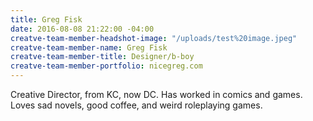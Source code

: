 ```yaml
---
title: Greg Fisk
date: 2016-08-08 21:22:00 -04:00
creatve-team-member-headshot-image: "/uploads/test%20image.jpeg"
creatve-team-member-name: Greg Fisk
creatve-team-member-title: Designer/b-boy
creatve-team-member-portfolio: nicegreg.com
---
```


Creative Director, from KC, now DC. Has worked in comics and games. Loves sad novels, good coffee, and weird roleplaying games.